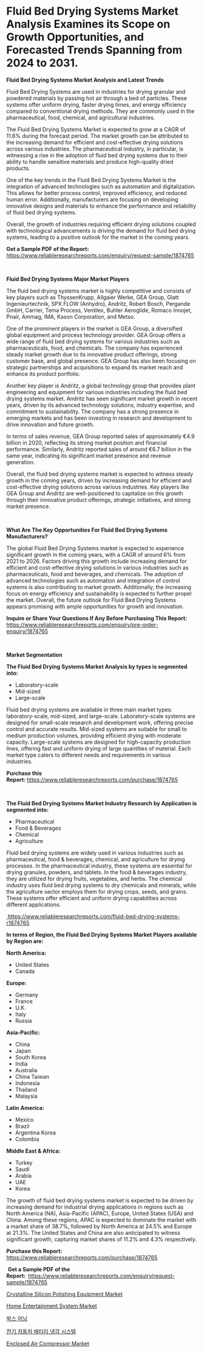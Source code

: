 <p><h1>Fluid Bed Drying Systems Market Analysis Examines its Scope on Growth Opportunities, and Forecasted Trends Spanning from 2024 to 2031.</h1></p><p><strong>Fluid Bed Drying Systems Market Analysis and Latest Trends</strong></p>
<p><p>Fluid Bed Drying Systems are used in industries for drying granular and powdered materials by passing hot air through a bed of particles. These systems offer uniform drying, faster drying times, and energy efficiency compared to conventional drying methods. They are commonly used in the pharmaceutical, food, chemical, and agricultural industries.</p><p>The Fluid Bed Drying Systems Market is expected to grow at a CAGR of 11.6% during the forecast period. The market growth can be attributed to the increasing demand for efficient and cost-effective drying solutions across various industries. The pharmaceutical industry, in particular, is witnessing a rise in the adoption of fluid bed drying systems due to their ability to handle sensitive materials and produce high-quality dried products.</p><p>One of the key trends in the Fluid Bed Drying Systems Market is the integration of advanced technologies such as automation and digitalization. This allows for better process control, improved efficiency, and reduced human error. Additionally, manufacturers are focusing on developing innovative designs and materials to enhance the performance and reliability of fluid bed drying systems.</p><p>Overall, the growth of industries requiring efficient drying solutions coupled with technological advancements is driving the demand for fluid bed drying systems, leading to a positive outlook for the market in the coming years.</p></p>
<p><strong>Get a Sample PDF of the Report:&nbsp;</strong> <a href="https://www.reliableresearchreports.com/enquiry/request-sample/1874765">https://www.reliableresearchreports.com/enquiry/request-sample/1874765</a></p>
<p>&nbsp;</p>
<p><strong>Fluid Bed Drying Systems Major Market Players</strong></p>
<p><p>The fluid bed drying systems market is highly competitive and consists of key players such as ThyssenKrupp, Allgaier Werke, GEA Group, Glatt Ingenieurtechnik, SPX FLOW (Anhydro), Andritz, Robert Bosch, Pergande GmbH, Carrier, Tema Process, Ventilex, Buhler Aeroglide, Romaco Innojet, Pnair, Ammag, IMA, Kason Corporation, and Metso.</p><p>One of the prominent players in the market is GEA Group, a diversified global equipment and process technology provider. GEA Group offers a wide range of fluid bed drying systems for various industries such as pharmaceuticals, food, and chemicals. The company has experienced steady market growth due to its innovative product offerings, strong customer base, and global presence. GEA Group has also been focusing on strategic partnerships and acquisitions to expand its market reach and enhance its product portfolio.</p><p>Another key player is Andritz, a global technology group that provides plant engineering and equipment for various industries including the fluid bed drying systems market. Andritz has seen significant market growth in recent years, driven by its advanced technology solutions, industry expertise, and commitment to sustainability. The company has a strong presence in emerging markets and has been investing in research and development to drive innovation and future growth.</p><p>In terms of sales revenue, GEA Group reported sales of approximately €4.9 billion in 2020, reflecting its strong market position and financial performance. Similarly, Andritz reported sales of around €6.7 billion in the same year, indicating its significant market presence and revenue generation.</p><p>Overall, the fluid bed drying systems market is expected to witness steady growth in the coming years, driven by increasing demand for efficient and cost-effective drying solutions across various industries. Key players like GEA Group and Andritz are well-positioned to capitalize on this growth through their innovative product offerings, strategic initiatives, and strong market presence.</p></p>
<p>&nbsp;</p>
<p><strong>What Are The Key Opportunities For Fluid Bed Drying Systems Manufacturers?</strong></p>
<p><p>The global Fluid Bed Drying Systems market is expected to experience significant growth in the coming years, with a CAGR of around 6% from 2021 to 2026. Factors driving this growth include increasing demand for efficient and cost-effective drying solutions in various industries such as pharmaceuticals, food and beverages, and chemicals. The adoption of advanced technologies such as automation and integration of control systems is also contributing to market growth. Additionally, the increasing focus on energy efficiency and sustainability is expected to further propel the market. Overall, the future outlook for Fluid Bed Drying Systems appears promising with ample opportunities for growth and innovation.</p></p>
<p><strong>Inquire or Share Your Questions If Any Before Purchasing This Report:</strong> <a href="https://www.reliableresearchreports.com/enquiry/pre-order-enquiry/1874765">https://www.reliableresearchreports.com/enquiry/pre-order-enquiry/1874765</a></p>
<p>&nbsp;</p>
<p><strong>Market Segmentation</strong></p>
<p><strong>The Fluid Bed Drying Systems Market Analysis by types is segmented into:</strong></p>
<p><ul><li>Laboratory-scale</li><li>Mid-sized</li><li>Large-scale</li></ul></p>
<p><p>Fluid bed drying systems are available in three main market types: laboratory-scale, mid-sized, and large-scale. Laboratory-scale systems are designed for small-scale research and development work, offering precise control and accurate results. Mid-sized systems are suitable for small to medium production volumes, providing efficient drying with moderate capacity. Large-scale systems are designed for high-capacity production lines, offering fast and uniform drying of large quantities of material. Each market type caters to different needs and requirements in various industries.</p></p>
<p><strong>Purchase this Report:&nbsp;</strong><a href="https://www.reliableresearchreports.com/purchase/1874765">https://www.reliableresearchreports.com/purchase/1874765</a></p>
<p>&nbsp;</p>
<p><strong>The Fluid Bed Drying Systems Market Industry Research by Application is segmented into:</strong></p>
<p><ul><li>Pharmaceutical</li><li>Food & Beverages</li><li>Chemical</li><li>Agriculture</li></ul></p>
<p><p>Fluid bed drying systems are widely used in various industries such as pharmaceutical, food & beverages, chemical, and agriculture for drying processes. In the pharmaceutical industry, these systems are essential for drying granules, powders, and tablets. In the food & beverages industry, they are utilized for drying fruits, vegetables, and herbs. The chemical industry uses fluid bed drying systems to dry chemicals and minerals, while the agriculture sector employs them for drying crops, seeds, and grains. These systems offer efficient and uniform drying capabilities across different applications.</p></p>
<p><a href="https://www.reliableresearchreports.com/fluid-bed-drying-systems-r1874765">&nbsp;https://www.reliableresearchreports.com/fluid-bed-drying-systems-r1874765</a></p>
<p><strong>In terms of Region, the Fluid Bed Drying Systems Market Players available by Region are:</strong></p>
<p>
    <p> <strong> North America: </strong>
        <ul>
            <li>United States</li>
            <li>Canada</li>
        </ul>
        </p> 
    <p> <strong> Europe: </strong>
        <ul>
            <li>Germany</li>
            <li>France</li>
            <li>U.K.</li>
            <li>Italy</li>
            <li>Russia</li>
        </ul>
        </p> 
    <p> <strong> Asia-Pacific: </strong>
        <ul>
            <li>China</li>
            <li>Japan</li>
            <li>South Korea</li>
            <li>India</li>
            <li>Australia</li>
            <li>China Taiwan</li>
            <li>Indonesia</li>
            <li>Thailand</li>
            <li>Malaysia</li>
        </ul>
        </p> 
    <p> <strong> Latin America: </strong>
        <ul>
            <li>Mexico</li>
            <li>Brazil</li>
            <li>Argentina Korea</li>
            <li>Colombia</li>
        </ul>
        </p> 
    <p> <strong> Middle East & Africa: </strong>
        <ul>
            <li>Turkey</li>
            <li>Saudi</li>
            <li>Arabia</li>
            <li>UAE</li>
            <li>Korea</li>
        </ul>
    </p>
    </p>
<p><p>The growth of fluid bed drying systems market is expected to be driven by increasing demand for industrial drying applications in regions such as North America (NA), Asia-Pacific (APAC), Europe, United States (USA) and China. Among these regions, APAC is expected to dominate the market with a market share of 38.7%, followed by North America at 24.5% and Europe at 21.3%. The United States and China are also anticipated to witness significant growth, capturing market shares of 11.2% and 4.3% respectively.</p></p>
<p><strong>Purchase this Report: </strong><a href="https://www.reliableresearchreports.com/purchase/1874765">https://www.reliableresearchreports.com/purchase/1874765</a></p>
<p>&nbsp;<strong>Get a Sample PDF of the Report:&nbsp;&nbsp;</strong><a href="https://www.reliableresearchreports.com/enquiry/request-sample/1874765">https://www.reliableresearchreports.com/enquiry/request-sample/1874765</a></p>
<p><strong></strong></p>
<p><p><a href="https://github.com/julian6Skinner/Market-Research-Report-List-1/blob/main/crystalline-silicon-polishing-equipment-market.md">Crystalline Silicon Polishing Equipment Market</a></p><p><a href="https://medium.com/@vallieemard78/home-entertainment-system-market-a-global-and-regional-analysis-2024-2031-73e9893bfc8a">Home Entertainment System Market</a></p><p><a href="https://medium.com/@vlcostes/%EC%83%81%EC%9E%90-%ED%98%84%EC%88%98%EB%A7%89-%EC%8B%9C%EC%9E%A5%EC%9D%84-%EA%B9%8A%EC%9D%B4-%ED%83%90%EC%83%89-%EB%8F%99%ED%96%A5-%EC%8B%9C%EC%9E%A5-%EC%84%B8%EB%B6%84%ED%99%94-%EB%B0%8F-%EA%B2%BD%EC%9F%81-%EB%B6%84%EC%84%9D-486a3322c133">박스 어닝</a></p><p><a href="https://medium.com/@kelvinfeenrey98677/%EC%A0%84%EA%B8%B0-%EC%9E%90%EB%8F%99%EC%B0%A8-%EB%B0%B0%ED%84%B0%EB%A6%AC-%EB%83%89%EA%B0%81-%EC%8B%9C%EC%8A%A4%ED%85%9C-%EC%82%B0%EC%97%85-%EB%B6%84%EC%84%9D-%EB%B3%B4%EA%B3%A0%EC%84%9C-%EC%8B%9C%EC%9E%A5-%EA%B7%9C%EB%AA%A8%EB%8A%94-2024%EB%85%84%EB%B6%80%ED%84%B0-2031%EB%85%84%EA%B9%8C%EC%A7%80-10-7-%EC%9D%98-ffc751f8954f">전기 자동차 배터리 냉각 시스템</a></p><p><a href="https://issuu.com/reportprime-2/docs/enclosed-air-compressor-market-size-2030.pptx">Enclosed Air Compressor Market</a></p></p>
